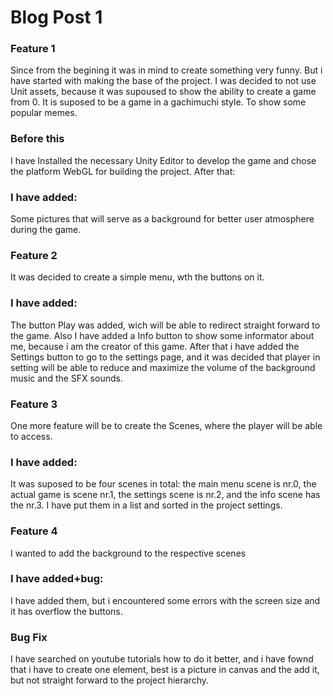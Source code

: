 # Blog Post 1

### Feature 1
Since from the begining it was in mind to create something very funny. But i have started with making the base of the project. I was decided to not use Unit assets, because it was supoused to show the ability to create a game from 0. It is suposed to be a game in a gachimuchi style. To show some popular memes.
### Before this
I have Installed the necessary Unity Editor to develop the game and chose the platform WebGL for building the project. After that:

### I have added: 
Some pictures that will serve as a background for better user atmosphere during the game.

### Feature 2
It was decided to create a simple menu, wth the buttons on it.

### I have added:
The button Play was added, wich will be able to redirect straight forward to the game. Also I have added a Info button to show some informator about me, because i am the creator of this game. After that i have added the Settings button to go to the settings page, and it was decided that player in setting will be able to reduce and maximize the volume of the background music and the SFX sounds.

### Feature 3
One more feature will be to create the Scenes, where the player will be able to access.

### I have added:
It was suposed to be four scenes in total: the main menu scene is nr.0, the actual game is scene nr.1, the settings scene is nr.2, and the info scene has the nr.3. I have put them in a list and sorted in the project settings.

### Feature 4
I wanted to add the background to the respective scenes
### I have added+bug:
I have added them, but i encountered some errors with the screen size and it has overflow the buttons.
### Bug Fix
I have searched on youtube tutorials how to do it better, and i have fownd that i have to create one element, best is a picture in canvas and the add it, but not straight forward to the project hierarchy.
